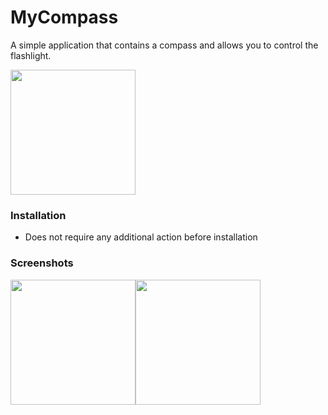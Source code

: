 # MyCompass
A simple application that contains a compass and allows you to control the flashlight.

<a href="https://itunes.apple.com/ru/app/mycompass-%C2%BA/id1459741994?mt=8">
  <img src="https://play.google.com/intl/en_gb/badges/images/generic/en_badge_web_generic.png" width="200"> 
</a>

 
### Installation
- Does not require any additional action before installation
 
### Screenshots
<img src="https://i.ibb.co/h8wdzpC/IMG-F0-DFD3-B90075-1.jpg" width="200"><img src="https://i.ibb.co/MnT4Ts0/IMG-F0-DFD3-B90075-2.jpg" width="200">
